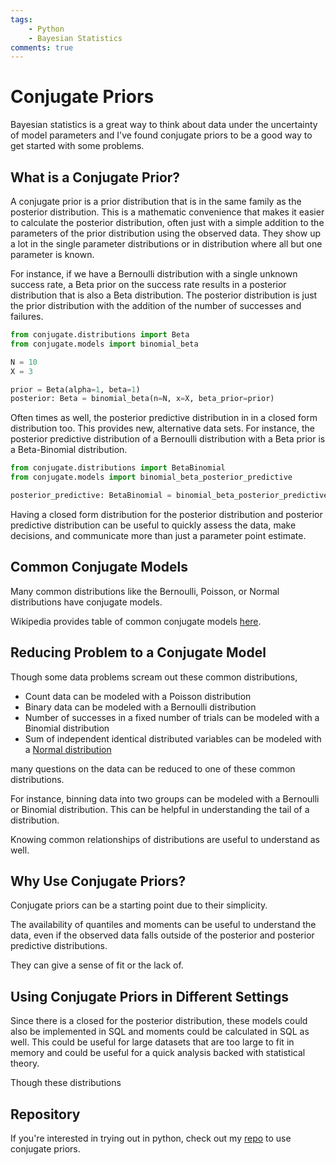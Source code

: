 ```yaml
---
tags: 
    - Python
    - Bayesian Statistics
comments: true
---
```


# Conjugate Priors

Bayesian statistics is a great way to think about data under the uncertainty of model parameters and I've found conjugate priors to be a good way to get started with some problems. 

## What is a Conjugate Prior?

A conjugate prior is a prior distribution that is in the same family as the posterior distribution. This is a mathematic convenience that makes it easier to calculate the posterior distribution, often just with a simple addition to the parameters of the prior distribution using the observed data. They show up a lot in the single parameter distributions or in distribution where all but one parameter is known.

For instance, if we have a Bernoulli distribution with a single unknown success rate, a Beta prior on the success rate results in a posterior distribution that is also a Beta distribution. The posterior distribution is just the prior distribution with the addition of the number of successes and failures.

```python 
from conjugate.distributions import Beta
from conjugate.models import binomial_beta

N = 10
X = 3

prior = Beta(alpha=1, beta=1)
posterior: Beta = binomial_beta(n=N, x=X, beta_prior=prior)
```

Often times as well, the posterior predictive distribution in in a closed form distribution too. This provides new, alternative data sets. For instance, the posterior predictive distribution of a Bernoulli distribution with a Beta prior is a Beta-Binomial distribution.

```python 
from conjugate.distributions import BetaBinomial
from conjugate.models import binomial_beta_posterior_predictive

posterior_predictive: BetaBinomial = binomial_beta_posterior_predictive(n=N, beta=posterior) 
```

Having a closed form distribution for the posterior distribution and posterior predictive distribution can be useful to quickly assess the data, make decisions, and communicate more than just a parameter point estimate.

## Common Conjugate Models

Many common distributions like the Bernoulli, Poisson, or Normal distributions have conjugate models. 

Wikipedia provides table of common conjugate models [here](https://en.wikipedia.org/wiki/Conjugate_prior#Table_of_conjugate_distributions).

## Reducing Problem to a Conjugate Model

Though some data problems scream out these common distributions, 

- Count data can be modeled with a Poisson distribution
- Binary data can be modeled with a Bernoulli distribution
- Number of successes in a fixed number of trials can be modeled with a Binomial distribution
- Sum of independent identical distributed variables can be modeled with a [Normal distribution](https://en.wikipedia.org/wiki/Central_limit_theorem)

many questions on the data can be reduced to one of these common distributions. 

For instance, binning data into two groups can be modeled with a Bernoulli or Binomial distribution. This can be helpful in understanding the tail of a distribution. 

Knowing common relationships of distributions are useful to understand as well. 


## Why Use Conjugate Priors?

Conjugate priors can be a starting point due to their simplicity.

The availability of quantiles and moments can be useful to understand the data, even if the observed data falls outside of the posterior and posterior predictive distributions.

They can give a sense of fit or the lack of.

## Using Conjugate Priors in Different Settings

Since there is a closed for the posterior distribution, these models could also be implemented in SQL and moments could be calculated in SQL as well. This could be useful for large datasets that are too large to fit in memory and could be useful for a quick analysis backed with statistical theory.

Though these distributions 

## Repository

If you're interested in trying out in python, check out my [repo](https://github.com/wd60622/conjugate/) to use conjugate priors. 
